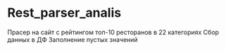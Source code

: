 # Rest_parser_analis
Прасер на сайт с рейтингом топ-10 ресторанов в 22 категориях
Сбор данных в ДФ 
Заполнение пустых значений 

